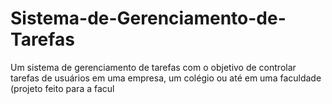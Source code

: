 # Sistema-de-Gerenciamento-de-Tarefas
Um sistema de gerenciamento de tarefas com o objetivo de controlar tarefas de usuários em uma empresa, um colégio ou até em uma faculdade (projeto feito para a facul
